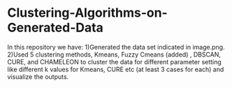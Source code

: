 # Clustering-Algorithms-on-Generated-Data
In this repository we have:
1)Generated the data set indicated in image.png.
2)Used 5 clustering methods, Kmeans, Fuzzy Cmeans (added) , DBSCAN, CURE, and CHAMELEON to cluster the data for different parameter setting like different k values for Kmeans, CURE etc (at least 3 cases for each) and visualize the outputs.
